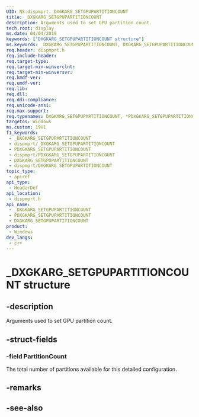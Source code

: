 ```yaml
---
UID: NS:dispmprt._DXGKARG_SETGPUPARTITIONCOUNT
title: _DXGKARG_SETGPUPARTITIONCOUNT
description: Arguments used to set GPU partition count.
tech.root: display
ms.date: 04/04/2019
keywords: ["DXGKARG_SETGPUPARTITIONCOUNT structure"]
ms.keywords: _DXGKARG_SETGPUPARTITIONCOUNT, DXGKARG_SETGPUPARTITIONCOUNT, *PDXGKARG_SETGPUPARTITIONCOUNT,
req.header: dispmprt.h
req.include-header: 
req.target-type: 
req.target-min-winverclnt: 
req.target-min-winversvr: 
req.kmdf-ver: 
req.umdf-ver: 
req.lib: 
req.dll: 
req.ddi-compliance: 
req.unicode-ansi: 
req.max-support: 
req.typenames: DXGKARG_SETGPUPARTITIONCOUNT, *PDXGKARG_SETGPUPARTITIONCOUNT
targetos: Windows
ms.custom: 19H1
f1_keywords:
 - _DXGKARG_SETGPUPARTITIONCOUNT
 - dispmprt/_DXGKARG_SETGPUPARTITIONCOUNT
 - PDXGKARG_SETGPUPARTITIONCOUNT
 - dispmprt/PDXGKARG_SETGPUPARTITIONCOUNT
 - DXGKARG_SETGPUPARTITIONCOUNT
 - dispmprt/DXGKARG_SETGPUPARTITIONCOUNT
topic_type:
 - apiref
api_type:
 - HeaderDef
api_location:
 - dispmprt.h
api_name:
 - _DXGKARG_SETGPUPARTITIONCOUNT
 - PDXGKARG_SETGPUPARTITIONCOUNT
 - DXGKARG_SETGPUPARTITIONCOUNT
product:
 - Windows
dev_langs:
 - c++
---
```


# _DXGKARG_SETGPUPARTITIONCOUNT structure


## -description

Arguments used to set GPU partition count.

## -struct-fields

### -field PartitionCount

The total number of partitions available for this detailed configuration.

## -remarks

## -see-also

